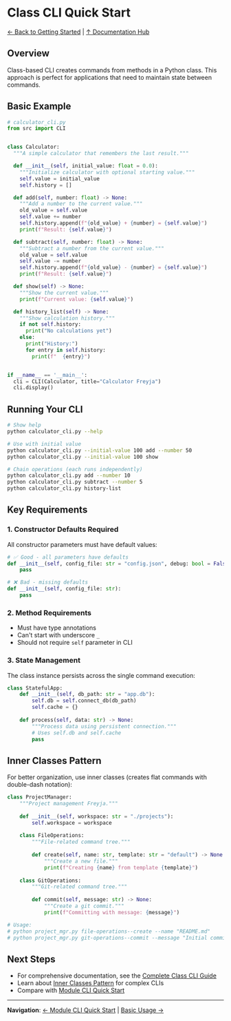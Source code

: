 # Class CLI Quick Start

[← Back to Getting Started](README.md) | [↑ Documentation Hub](../README.md)

## Overview

Class-based CLI creates commands from methods in a Python class. This approach is perfect for applications that need to maintain state between commands.

## Basic Example

```python
# calculator_cli.py
from src import CLI


class Calculator:
  """A simple calculator that remembers the last result."""

  def __init__(self, initial_value: float = 0.0):
    """Initialize calculator with optional starting value."""
    self.value = initial_value
    self.history = []

  def add(self, number: float) -> None:
    """Add a number to the current value."""
    old_value = self.value
    self.value += number
    self.history.append(f"{old_value} + {number} = {self.value}")
    print(f"Result: {self.value}")

  def subtract(self, number: float) -> None:
    """Subtract a number from the current value."""
    old_value = self.value
    self.value -= number
    self.history.append(f"{old_value} - {number} = {self.value}")
    print(f"Result: {self.value}")

  def show(self) -> None:
    """Show the current value."""
    print(f"Current value: {self.value}")

  def history_list(self) -> None:
    """Show calculation history."""
    if not self.history:
      print("No calculations yet")
    else:
      print("History:")
      for entry in self.history:
        print(f"  {entry}")


if __name__ == '__main__':
  cli = CLI(Calculator, title="Calculator Freyja")
  cli.display()
```

## Running Your CLI

```bash
# Show help
python calculator_cli.py --help

# Use with initial value
python calculator_cli.py --initial-value 100 add --number 50
python calculator_cli.py --initial-value 100 show

# Chain operations (each runs independently)
python calculator_cli.py add --number 10
python calculator_cli.py subtract --number 5
python calculator_cli.py history-list
```

## Key Requirements

### 1. Constructor Defaults Required
All constructor parameters must have default values:
```python
# ✅ Good - all parameters have defaults
def __init__(self, config_file: str = "config.json", debug: bool = False):
    pass

# ❌ Bad - missing defaults
def __init__(self, config_file: str):
    pass
```

### 2. Method Requirements
- Must have type annotations
- Can't start with underscore `_`
- Should not require `self` parameter in CLI

### 3. State Management
The class instance persists across the single command execution:
```python
class StatefulApp:
    def __init__(self, db_path: str = "app.db"):
        self.db = self.connect_db(db_path)
        self.cache = {}
    
    def process(self, data: str) -> None:
        """Process data using persistent connection."""
        # Uses self.db and self.cache
        pass
```

## Inner Classes Pattern

For better organization, use inner classes (creates flat commands with double-dash notation):

```python
class ProjectManager:
    """Project management Freyja."""
    
    def __init__(self, workspace: str = "./projects"):
        self.workspace = workspace
    
    class FileOperations:
        """File-related command tree."""
        
        def create(self, name: str, template: str = "default") -> None:
            """Create a new file."""
            print(f"Creating {name} from template {template}")
    
    class GitOperations:
        """Git-related command tree."""
        
        def commit(self, message: str) -> None:
            """Create a git commit."""
            print(f"Committing with message: {message}")

# Usage:
# python project_mgr.py file-operations--create --name "README.md"
# python project_mgr.py git-operations--commit --message "Initial commit"
```

## Next Steps

- For comprehensive documentation, see the [Complete Class CLI Guide](../user-guide/class-cli.md)
- Learn about [Inner Classes Pattern](../user-guide/inner-classes.md) for complex CLIs
- Compare with [Module CLI Quick Start](module-cli.md)

---

**Navigation**: [← Module CLI Quick Start](module-cli.md) | [Basic Usage →](basic-usage.md)